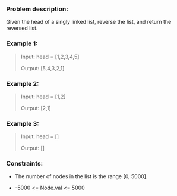 ### Problem description:

Given the head of a singly linked list, reverse the list, and return the reversed list.

### Example 1:

> Input: head = [1,2,3,4,5]
>
> Output: [5,4,3,2,1]

### Example 2:

> Input: head = [1,2]
>
> Output: [2,1]

### Example 3:

> Input: head = []
>
> Output: []
 

### Constraints:

* The number of nodes in the list is the range [0, 5000].

* -5000 <= Node.val <= 5000
